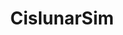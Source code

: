 ---
layout: page
title: CislunarSim
languages: Python
description: Flight simulation software for the Cislunar Explorers CubeSat mission
redirect: https://github.com/Cislunar-Explorers/CislunarSim
importance: 1
category: School
display: true
---